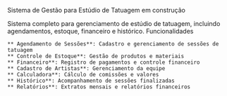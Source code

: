 Sistema de Gestão para Estúdio de Tatuagem em construção

Sistema completo para gerenciamento de estúdio de tatuagem, incluindo agendamentos, estoque, financeiro e histórico.
Funcionalidades

    ** Agendamento de Sessões**: Cadastro e gerenciamento de sessões de tatuagem
    ** Controle de Estoque**: Gestão de produtos e materiais
    ** Financeiro**: Registro de pagamentos e controle financeiro
    ** Cadastro de Artistas**: Gerenciamento da equipe
    ** Calculadora**: Cálculo de comissões e valores
    ** Histórico**: Acompanhamento de sessões finalizadas
    ** Relatórios**: Extratos mensais e relatórios financeiros


